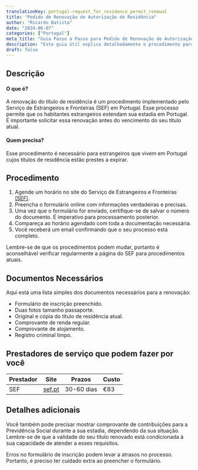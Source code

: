 ```yaml
---
translationKey: portugal-request_for_residence_permit_renewal
title: "Pedido de Renovação de Autorização de Residência"
author: "Ricardo Batista"
date: "2024-06-07"
categories: ["Portugal"]
meta_title: "Guia Passo a Passo para Pedido de Renovação de Autorização de Residência"
description: "Este guia útil explica detalhadamente o procedimento para a renovação de autorizações de residência em Portugal."
draft: false
---
```


## Descrição

#### O que é?
A renovação do título de residência é um procedimento implementado pelo Serviço de Estrangeiros e Fronteiras (SEF) em Portugal. Esse processo permite que os habitantes estrangeiros estendam sua estadia em Portugal. É importante solicitar essa renovação antes do vencimento do seu título atual.

#### Quem precisa?
Esse procedimento é necessário para estrangeiros que vivem em Portugal cujos títulos de residência estão prestes a expirar.

## Procedimento

1. Agende um horário no site do Serviço de Estrangeiros e Fronteiras [(SEF)](https://www.sef.pt/).
2. Preencha o formulário online com informações verdadeiras e precisas.
3. Uma vez que o formulário for enviado, certifique-se de salvar o número do documento. É imperativo para processamento posterior.
4. Compareça ao horário agendado com toda a documentação necessária.
5. Você receberá um email confirmando que o seu processo está completo.

Lembre-se de que os procedimentos podem mudar, portanto é aconselhável verificar regularmente a página do SEF para procedimentos atuais.

## Documentos Necessários

Aqui está uma lista simples dos documentos necessários para a renovação:

- Formulário de inscrição preenchido.
- Duas fotos tamanho passaporte.
- Original e cópia do título de residência atual.
- Comprovante de renda regular.
- Comprovante de alojamento.
- Registro criminal limpo.

## Prestadores de serviço que podem fazer por você

| Prestador       |     Site                                    |     Prazos     |       Custo      |
| --------------- | -------------------------------------| ---------------   | -------------- |
| SEF               |  [sef.pt](https://www.sef.pt/)          |      30-60 dias |  €83            |

## Detalhes adicionais

Você também pode precisar mostrar comprovante de contribuições para a Previdência Social durante a sua estadia, dependendo da sua situação. Lembre-se de que a validade do seu título renovado está condicionada à sua capacidade de atender a esses requisitos.

Erros no formulário de inscrição podem levar a atrasos no processo. Portanto, é preciso ter cuidado extra ao preencher o formulário.